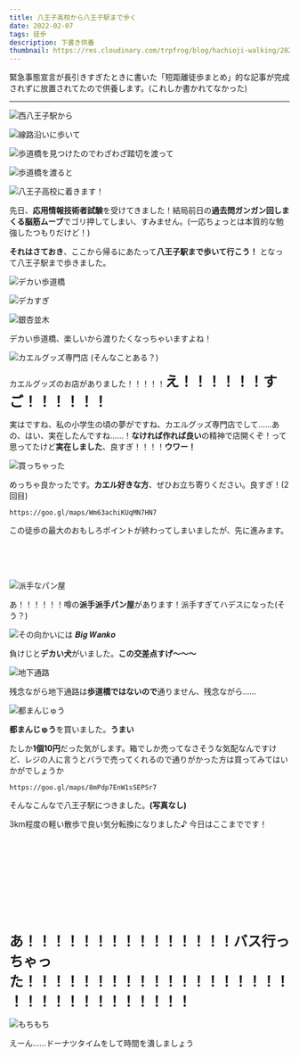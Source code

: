 ```yaml
---
title: 八王子高校から八王子駅まで歩く
date: 2022-02-07
tags: 徒歩
description: 下書き供養
thumbnail: https://res.cloudinary.com/trpfrog/blog/hachioji-walking/20210709022714
---
```


緊急事態宣言が長引きすぎたときに書いた「短距離徒歩まとめ」的な記事が完成されずに放置されてたので供養します。(これしか書かれてなかった)

---

![](https://res.cloudinary.com/trpfrog/blog/hachioji-walking/20210709021555 "西八王子駅から")

![](https://res.cloudinary.com/trpfrog/blog/hachioji-walking/20210709021612 "線路沿いに歩いて")

![](https://res.cloudinary.com/trpfrog/blog/hachioji-walking/20210709021627 "歩道橋を見つけたのでわざわざ踏切を渡って")

![](https://res.cloudinary.com/trpfrog/blog/hachioji-walking/20210709021709 "歩道橋を渡ると")

![](https://res.cloudinary.com/trpfrog/blog/hachioji-walking/20210709021732 "八王子高校に着きます！")

先日、**応用情報技術者試験**を受けてきました！結局前日の**過去問ガンガン回しまくる脳筋ムーブ**でゴリ押してしまい、すみません。(一応ちょっとは本質的な勉強したつもりだけど！)

**それはさておき**、ここから帰るにあたって**八王子駅まで歩いて行こう！** となって八王子駅まで歩きました。

![](https://res.cloudinary.com/trpfrog/blog/hachioji-walking/20210709022458 "デカい歩道橋")

![](https://res.cloudinary.com/trpfrog/blog/hachioji-walking/20210709022531 "デカすぎ")

![](https://res.cloudinary.com/trpfrog/blog/hachioji-walking/20210709022557 "銀杏並木")

デカい歩道橋、楽しいから渡りたくなっちゃいますよね！

![](https://res.cloudinary.com/trpfrog/blog/hachioji-walking/20210709022714 "カエルグッズ専門店 (そんなことある？)")

カエルグッズのお店がありました！！！！！<span style="font-size:1.8em; font-weight:bold;">え！！！！！！すご！！！！！！</span>

実はですね、私の小学生の頃の夢がですね、カエルグッズ専門店でして……あの、はい、実在したんですね……！**なければ作れば良い**の精神で店開くぞ！って思ってたけど**実在しました**、良すぎ！！！！**ウワー！**

 

![](https://res.cloudinary.com/trpfrog/blog/hachioji-walking/20210709022933 "買っちゃった")

めっちゃ良かったです。**カエル好きな方**、ぜひお立ち寄りください。良すぎ！(2回目)

```link-embed
https://goo.gl/maps/Wm63achiKUqMN7HN7
```
 

この徒歩の最大のおもしろポイントが終わってしまいましたが、先に進みます。

<br><br><br>
 

![](https://res.cloudinary.com/trpfrog/blog/hachioji-walking/20210709023255 "派手なパン屋")

あ！！！！！！噂の**派手派手パン屋**があります！派手すぎてハデスになった(そう？)

![](https://res.cloudinary.com/trpfrog/blog/hachioji-walking/20210709023237 "その向かいには 𝑩𝒊𝒈 𝑾𝒂𝒏𝒌𝒐")

負けじと**デカい犬**がいました。**この交差点すげ〜〜〜**

 

![](https://res.cloudinary.com/trpfrog/blog/hachioji-walking/20210709023506 "地下通路")

残念ながら地下通路は**歩道橋ではないので**通りません、残念ながら……

 

![](https://res.cloudinary.com/trpfrog/blog/hachioji-walking/20210709023622 "都まんじゅう")

**都まんじゅう**を買いました。**うまい**

たしか**1個10円**だった気がします。箱でしか売ってなさそうな気配なんですけど、レジの人に言うとバラで売ってくれるので通りがかった方は買ってみてはいかがでしょうか

```link-embed
https://goo.gl/maps/8mPdp7EnW1sSEPSr7
```
 

そんなこんなで八王子駅につきました。**(写真なし)**

3km程度の軽い散歩で良い気分転換になりました♪ 今日はここまでです！


<br><br><br>
<br><br><br>
<br><br><br>

<span style="font-size:1.8em; font-weight: bold;">あ！！！！！！！！！！！！！！！バス行っちゃった！！！！！！！！！！！！！！！！！！！！！！！！！！！！！！！！</span>



![](https://res.cloudinary.com/trpfrog/blog/hachioji-walking/20210709023932 "もちもち")

えーん……ドーナツタイムをして時間を潰しましょう
